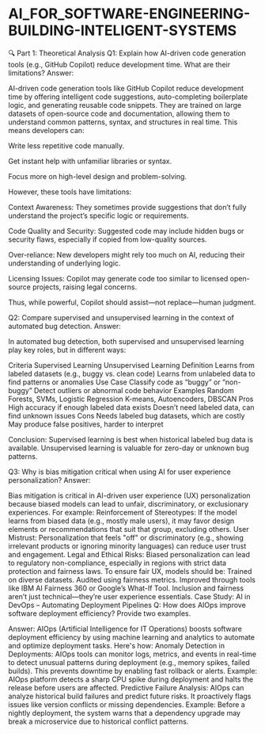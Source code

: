 # AI_FOR_SOFTWARE-ENGINEERING-BUILDING-INTELIGENT-SYSTEMS

🔍 Part 1: Theoretical Analysis
Q1: Explain how AI-driven code generation tools (e.g., GitHub Copilot) reduce development time. What are their limitations?
Answer:

AI-driven code generation tools like GitHub Copilot reduce development time by offering intelligent code suggestions, auto-completing boilerplate logic, and generating reusable code snippets. They are trained on large datasets of open-source code and documentation, allowing them to understand common patterns, syntax, and structures in real time. This means developers can:

Write less repetitive code manually.

Get instant help with unfamiliar libraries or syntax.

Focus more on high-level design and problem-solving.

However, these tools have limitations:

Context Awareness: They sometimes provide suggestions that don’t fully understand the project’s specific logic or requirements.

Code Quality and Security: Suggested code may include hidden bugs or security flaws, especially if copied from low-quality sources.

Over-reliance: New developers might rely too much on AI, reducing their understanding of underlying logic.

Licensing Issues: Copilot may generate code too similar to licensed open-source projects, raising legal concerns.

Thus, while powerful, Copilot should assist—not replace—human judgment.

Q2: Compare supervised and unsupervised learning in the context of automated bug detection.
Answer:

In automated bug detection, both supervised and unsupervised learning play key roles, but in different ways:

Criteria	Supervised Learning	Unsupervised Learning
Definition	Learns from labeled datasets (e.g., buggy vs. clean code)	Learns from unlabeled data to find patterns or anomalies
Use Case	Classify code as “buggy” or “non-buggy”	Detect outliers or abnormal code behavior
Examples	Random Forests, SVMs, Logistic Regression	K-means, Autoencoders, DBSCAN
Pros	High accuracy if enough labeled data exists	Doesn’t need labeled data, can find unknown issues
Cons	Needs labeled bug datasets, which are costly	May produce false positives, harder to interpret

Conclusion:
Supervised learning is best when historical labeled bug data is available. Unsupervised learning is valuable for zero-day or unknown bug patterns.

Q3: Why is bias mitigation critical when using AI for user experience personalization?
Answer:

Bias mitigation is critical in AI-driven user experience (UX) personalization because biased models can lead to unfair, discriminatory, or exclusionary experiences. For example:
Reinforcement of Stereotypes: If the model learns from biased data (e.g., mostly male users), it may favor design elements or recommendations that suit that group, excluding others.
User Mistrust: Personalization that feels "off" or discriminatory (e.g., showing irrelevant products or ignoring minority languages) can reduce user trust and engagement.
Legal and Ethical Risks: Biased personalization can lead to regulatory non-compliance, especially in regions with strict data protection and fairness laws.
To ensure fair UX, models should be:
Trained on diverse datasets.
Audited using fairness metrics.
Improved through tools like IBM AI Fairness 360 or Google’s What-If Tool.
Inclusion and fairness aren’t just technical—they’re user experience essentials.
Case Study: AI in DevOps – Automating Deployment Pipelines
Q: How does AIOps improve software deployment efficiency? Provide two examples.

Answer:
AIOps (Artificial Intelligence for IT Operations) boosts software deployment efficiency by using machine learning and analytics to automate and optimize deployment tasks. Here's how:
Anomaly Detection in Deployments:
AIOps tools can monitor logs, metrics, and events in real-time to detect unusual patterns during deployment (e.g., memory spikes, failed builds). This prevents downtime by enabling fast rollback or alerts.
Example: AIOps platform detects a sharp CPU spike during deployment and halts the release before users are affected.
Predictive Failure Analysis:
AIOps can analyze historical build failures and predict future risks. It proactively flags issues like version conflicts or missing dependencies.
Example: Before a nightly deployment, the system warns that a dependency upgrade may break a microservice due to historical conflict patterns.
